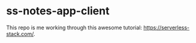 # ss-notes-app-client
This repo is me working through this awesome tutorial: https://serverless-stack.com/.